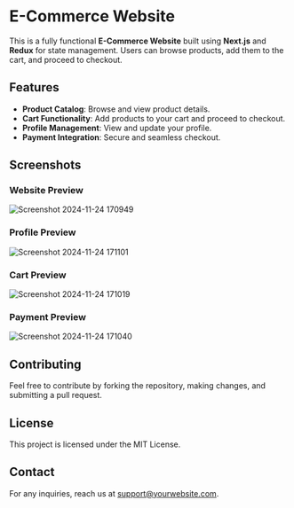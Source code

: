 # E-Commerce Website

This is a fully functional **E-Commerce Website** built using **Next.js** and **Redux** for state management. Users can browse products, add them to the cart, and proceed to checkout.

## Features
- **Product Catalog**: Browse and view product details.
- **Cart Functionality**: Add products to your cart and proceed to checkout.
- **Profile Management**: View and update your profile.
- **Payment Integration**: Secure and seamless checkout.

## Screenshots

### Website Preview
![Screenshot 2024-11-24 170949](https://github.com/user-attachments/assets/8c88d720-b5ba-45e5-8e40-0070350348db)

### Profile Preview
![Screenshot 2024-11-24 171101](https://github.com/user-attachments/assets/0b7456cf-2c5f-463b-8d62-70807c53aaf8)

### Cart Preview
![Screenshot 2024-11-24 171019](https://github.com/user-attachments/assets/9ca46106-6b94-4a07-b6c2-7823c27b54a5)

### Payment Preview
![Screenshot 2024-11-24 171040](https://github.com/user-attachments/assets/5ad857f0-3939-46a5-abb2-4c17de82589f)

## Contributing
Feel free to contribute by forking the repository, making changes, and submitting a pull request.

## License
This project is licensed under the MIT License.

## Contact
For any inquiries, reach us at [support@yourwebsite.com](mailto:support@yourwebsite.com).
